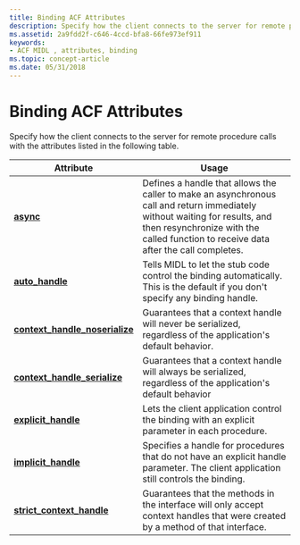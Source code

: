 ```yaml
---
title: Binding ACF Attributes
description: Specify how the client connects to the server for remote procedure calls with the attributes listed in the following table.
ms.assetid: 2a9fdd2f-c646-4ccd-bfa8-66fe973ef911
keywords:
- ACF MIDL , attributes, binding
ms.topic: concept-article
ms.date: 05/31/2018
---
```


# Binding ACF Attributes

Specify how the client connects to the server for remote procedure calls with the attributes listed in the following table.



| Attribute                                                          | Usage                                                                                                                                                                                                              |
|--------------------------------------------------------------------|--------------------------------------------------------------------------------------------------------------------------------------------------------------------------------------------------------------------|
| [**async**](async.md)                                             | Defines a handle that allows the caller to make an asynchronous call and return immediately without waiting for results, and then resynchronize with the called function to receive data after the call completes. |
| [**auto\_handle**](auto-handle.md)                                | Tells MIDL to let the stub code control the binding automatically. This is the default if you don't specify any binding handle.                                                                                    |
| [**context\_handle\_noserialize**](context-handle-noserialize.md) | Guarantees that a context handle will never be serialized, regardless of the application's default behavior.                                                                                                       |
| [**context\_handle\_serialize**](context-handle-serialize.md)     | Guarantees that a context handle will always be serialized, regardless of the application's default behavior                                                                                                       |
| [**explicit\_handle**](explicit-handle.md)                        | Lets the client application control the binding with an explicit parameter in each procedure.                                                                                                                      |
| [**implicit\_handle**](implicit-handle.md)                        | Specifies a handle for procedures that do not have an explicit handle parameter. The client application still controls the binding.                                                                                |
| [**strict\_context\_handle**](strict-context-handle.md)           | Guarantees that the methods in the interface will only accept context handles that were created by a method of that interface.                                                                                     |



 

 

 




